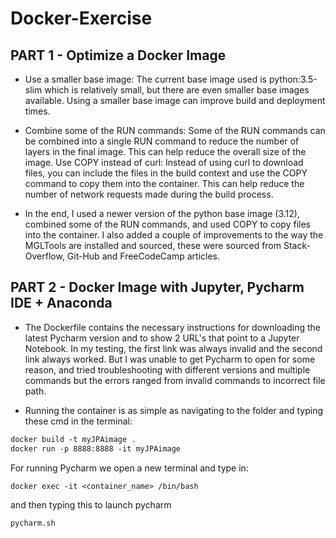 # Docker-Exercise

## PART 1 - Optimize a Docker Image

- Use a smaller base image: The current base image used is python:3.5-slim which is relatively small, but there are even smaller base images available. Using a smaller base image can improve build and deployment times.

- Combine some of the RUN commands: Some of the RUN commands can be combined into a single RUN command to reduce the number of layers in the final image. This can help reduce the overall size of the image.
Use COPY instead of curl: Instead of using curl to download files, you can include the files in the build context and use the COPY command to copy them into the container. This can help reduce the number of network requests made during the build process.

- In the end, I used a newer version of the python base image (3.12), combined some of the RUN commands, and used COPY to copy files into the container. I also added a couple of improvements to the way the MGLTools are installed and sourced, these were sourced from Stack-Overflow, Git-Hub and FreeCodeCamp articles.

## PART 2 - Docker Image with Jupyter, Pycharm IDE + Anaconda

- The Dockerfile contains the necessary instructions for downloading the latest Pycharm version and to show 2 URL's that point to a Jupyter Notebook. In my testing, the first link was always invalid and the second link always worked. But I was unable to get Pycharm to open for some reason, and tried troubleshooting with different versions and multiple commands but the errors ranged from invalid commands to incorrect file path.

- Running the container is as simple as navigating to the folder and typing these cmd in the terminal:
```dockerfile
docker build -t myJPAimage .
docker run -p 8888:8888 -it myJPAimage
```

For running Pycharm we open a new terminal and type in:
```dockerfile
docker exec -it <container_name> /bin/bash
```
and then typing this to launch pycharm
```dockerfile
pycharm.sh
```

